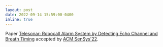 ```yaml
---
layout: post
date: 2022-09-14 15:59:00-0400
inline: true
---
```


Paper [Telesonar: Robocall Alarm System by Detecting Echo Channel and Breath Timing](https://dl.acm.org/doi/abs/10.1145/3560905.3568500) accepted by [ACM SenSys'22](https://sensys.acm.org/2022/).
